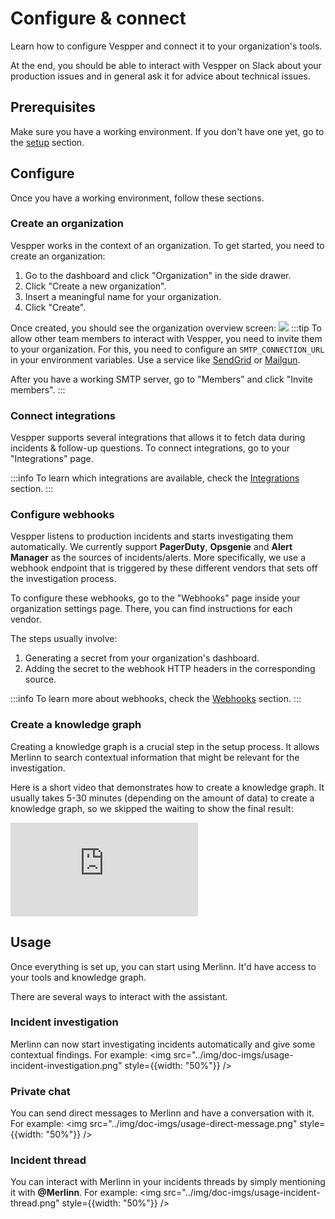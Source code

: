 # Configure & connect

Learn how to configure Vespper and connect it to your organization's tools.

At the end, you should be able to interact with Vespper on Slack about your production issues and in general ask it for advice about technical issues.

## Prerequisites

Make sure you have a working environment. If you don't have one yet, go to the [setup](01-Setup%20Vespper.md) section.

## Configure

Once you have a working environment, follow these sections.

### Create an organization

Vespper works in the context of an organization. To get started, you need to create an organization:

1. Go to the dashboard and click "Organization" in the side drawer.
2. Click "Create a new organization".
3. Insert a meaningful name for your organization.
4. Click "Create".

Once created, you should see the organization overview screen:
<img src="../img/doc-imgs/organization-overview.png" />
:::tip
To allow other team members to interact with Vespper, you need to invite them to your organization. For this, you need to configure an `SMTP_CONNECTION_URL` in your environment variables. Use a service like [SendGrid](https://sendgrid.com/) or [Mailgun](https://www.mailgun.com/).

After you have a working SMTP server, go to "Members" and click "Invite members".
:::

### Connect integrations

Vespper supports several integrations that allows it to fetch data during incidents & follow-up questions. To connect integrations, go to your "Integrations" page.

:::info
To learn which integrations are available, check the [Integrations](../03-Integrations/01-Slack.md) section.
:::

### Configure webhooks

Vespper listens to production incidents and starts investigating them automatically. We currently support **PagerDuty**, **Opsgenie** and **Alert Manager** as the sources of incidents/alerts. More specifically, we use a webhook endpoint that is triggered by these different vendors that sets off the investigation process.

To configure these webhooks, go to the "Webhooks" page inside your organization settings page. There, you can find instructions for each vendor.

The steps usually involve:

1. Generating a secret from your organization's dashboard.
2. Adding the secret to the webhook HTTP headers in the corresponding source.

:::info
To learn more about webhooks, check the [Webhooks](../04-Webhooks/01-PagerDuty.md) section.
:::

### Create a knowledge graph

Creating a knowledge graph is a crucial step in the setup process. It allows Merlinn to search contextual
information that might be relevant for the investigation.

Here is a short video that demonstrates how to create a knowledge graph. It usually takes 5-30 minutes (depending on the amount of data) to create a knowledge graph, so we skipped the waiting to show the final result:

<div style={{ position: 'relative', paddingBottom: '57.50798722044729%', height: 0 }}>
    <iframe
    src="https://www.loom.com/embed/8e11837657df42f5b7d6892ac3b80522?sid=90bd74b7-ef38-4fa7-b429-d37b440670a3"
    title="Embedded Video"
    frameBorder="0"
    allowFullScreen
    style={{ position: 'absolute', top: 0, left: 0, width: '100%', height: '100%' }}
    ></iframe>
</div>

## Usage

Once everything is set up, you can start using Merlinn. It'd have access to your tools and knowledge graph.

There are several ways to interact with the assistant.

### Incident investigation

Merlinn can now start investigating incidents automatically and give some contextual findings. For example:
<img src="../img/doc-imgs/usage-incident-investigation.png" style={{width: "50%"}} />

### Private chat

You can send direct messages to Merlinn and have a conversation with it. For example:
<img src="../img/doc-imgs/usage-direct-message.png" style={{width: "50%"}} />

### Incident thread

You can interact with Merlinn in your incidents threads by simply mentioning it with **@Merlinn**. For example:
<img src="../img/doc-imgs/usage-incident-thread.png" style={{width: "50%"}} />
